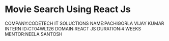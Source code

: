 # Movie Search Using React Js

COMPANY:CODETECH IT SOLUCTIONS
NAME:PACHIGORLA VIJAY KUMAR
INTERN ID:CT04WL126
DOMAIN:REACT JS
DURATION:4 WEEKS
MENTOR:NEELA SANTOSH
